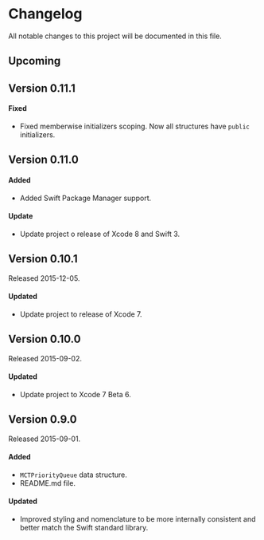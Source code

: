 # Changelog
All notable changes to this project will be documented in this file.

## Upcoming

## Version 0.11.1

#### Fixed
- Fixed memberwise initializers scoping. Now all structures have `public` initializers.

## Version 0.11.0

#### Added
- Added Swift Package Manager support.

#### Update
- Update project o release of Xcode 8 and Swift 3.

## Version 0.10.1
Released 2015-12-05.

#### Updated
- Update project to release of Xcode 7.

## Version 0.10.0
Released 2015-09-02.

#### Updated
- Update project to Xcode 7 Beta 6.

## Version 0.9.0
Released 2015-09-01.

#### Added
- `MCTPriorityQueue` data structure.
- README.md file.

#### Updated
- Improved styling and nomenclature to be more internally consistent and better match the Swift standard library.
